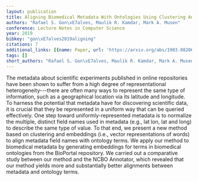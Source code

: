 ```yaml
---
layout: publication
title: Aligning Biomedical Metadata With Ontologies Using Clustering And Embeddings
authors: "Rafael S. Gon\xE7alves, Maulik R. Kamdar, Mark A. Musen"
conference: Lecture Notes in Computer Science
year: 2019
bibkey: "gon\xE7alves2019aligning"
citations: 7
additional_links: [{name: Paper, url: 'https://arxiv.org/abs/1903.08206'}]
tags: []
short_authors: "Rafael S. Gon\xE7alves, Maulik R. Kamdar, Mark A. Musen"
---
```

The metadata about scientific experiments published in online repositories
have been shown to suffer from a high degree of representational
heterogeneity---there are often many ways to represent the same type of
information, such as a geographical location via its latitude and longitude. To
harness the potential that metadata have for discovering scientific data, it is
crucial that they be represented in a uniform way that can be queried
effectively. One step toward uniformly-represented metadata is to normalize the
multiple, distinct field names used in metadata (e.g., lat lon, lat and long)
to describe the same type of value. To that end, we present a new method based
on clustering and embeddings (i.e., vector representations of words) to align
metadata field names with ontology terms. We apply our method to biomedical
metadata by generating embeddings for terms in biomedical ontologies from the
BioPortal repository. We carried out a comparative study between our method and
the NCBO Annotator, which revealed that our method yields more and
substantially better alignments between metadata and ontology terms.